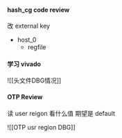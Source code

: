 #### hash_cg code review

改 external key

- host_0
  - regfile

#### 学习 vivado

![[头文件DBG情况]]

#### OTP Review

读 user reigon 看什么值 期望是 default

![[OTP usr region DBG]]
